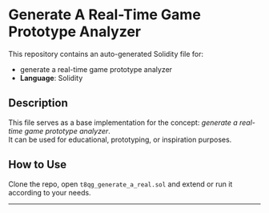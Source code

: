 # Generate A Real-Time Game Prototype Analyzer

This repository contains an auto-generated Solidity file for:

- generate a real-time game prototype analyzer
- **Language**: Solidity

## Description

This file serves as a base implementation for the concept: *generate a real-time game prototype analyzer*.  
It can be used for educational, prototyping, or inspiration purposes.

## How to Use

Clone the repo, open `t8qg_generate_a_real.sol` and extend or run it according to your needs.

---


